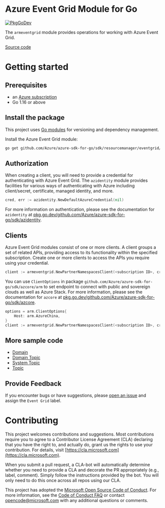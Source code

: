 # Azure Event Grid Module for Go

[![PkgGoDev](https://pkg.go.dev/badge/github.com/Azure/azure-sdk-for-go/sdk/resourcemanager/eventgrid/armeventgrid)](https://pkg.go.dev/github.com/Azure/azure-sdk-for-go/sdk/resourcemanager/eventgrid/armeventgrid)

The `armeventgrid` module provides operations for working with Azure Event Grid.

[Source code](https://github.com/Azure/azure-sdk-for-go/tree/main/sdk/resourcemanager/eventgrid/armeventgrid)

# Getting started

## Prerequisites

- an [Azure subscription](https://azure.microsoft.com/free/)
- Go 1.16 or above

## Install the package

This project uses [Go modules](https://github.com/golang/go/wiki/Modules) for versioning and dependency management.

Install the Azure Event Grid module:

```sh
go get github.com/Azure/azure-sdk-for-go/sdk/resourcemanager/eventgrid/armeventgrid
```

## Authorization

When creating a client, you will need to provide a credential for authenticating with Azure Event Grid.  The `azidentity` module provides facilities for various ways of authenticating with Azure including client/secret, certificate, managed identity, and more.

```go
cred, err := azidentity.NewDefaultAzureCredential(nil)
```

For more information on authentication, please see the documentation for `azidentity` at [pkg.go.dev/github.com/Azure/azure-sdk-for-go/sdk/azidentity](https://pkg.go.dev/github.com/Azure/azure-sdk-for-go/sdk/azidentity).

## Clients

Azure Event Grid modules consist of one or more clients.  A client groups a set of related APIs, providing access to its functionality within the specified subscription.  Create one or more clients to access the APIs you require using your credential.

```go
client := armeventgrid.NewPartnerNamespacesClient(<subscription ID>, cred, nil)
```

You can use `ClientOptions` in package `github.com/Azure/azure-sdk-for-go/sdk/azcore/arm` to set endpoint to connect with public and sovereign clouds as well as Azure Stack. For more information, please see the documentation for `azcore` at [pkg.go.dev/github.com/Azure/azure-sdk-for-go/sdk/azcore](https://pkg.go.dev/github.com/Azure/azure-sdk-for-go/sdk/azcore).

```go
options = arm.ClientOptions{
    Host: arm.AzureChina,
}
client := armeventgrid.NewPartnerNamespacesClient(<subscription ID>, cred, &options)
```

## More sample code

- [Domain](https://aka.ms/azsdk/go/mgmt/samples?path=sdk/resourcemanager/eventgrid/domain)
- [Domain Topic](https://aka.ms/azsdk/go/mgmt/samples?path=sdk/resourcemanager/eventgrid/domain_topic)
- [System Topic](https://aka.ms/azsdk/go/mgmt/samples?path=sdk/resourcemanager/eventgrid/systemtopic)
- [Topic](https://aka.ms/azsdk/go/mgmt/samples?path=sdk/resourcemanager/eventgrid/topic)

## Provide Feedback

If you encounter bugs or have suggestions, please
[open an issue](https://github.com/Azure/azure-sdk-for-go/issues) and assign the `Event Grid` label.

# Contributing

This project welcomes contributions and suggestions. Most contributions require
you to agree to a Contributor License Agreement (CLA) declaring that you have
the right to, and actually do, grant us the rights to use your contribution.
For details, visit [https://cla.microsoft.com](https://cla.microsoft.com).

When you submit a pull request, a CLA-bot will automatically determine whether
you need to provide a CLA and decorate the PR appropriately (e.g., label,
comment). Simply follow the instructions provided by the bot. You will only
need to do this once across all repos using our CLA.

This project has adopted the
[Microsoft Open Source Code of Conduct](https://opensource.microsoft.com/codeofconduct/).
For more information, see the
[Code of Conduct FAQ](https://opensource.microsoft.com/codeofconduct/faq/)
or contact [opencode@microsoft.com](mailto:opencode@microsoft.com) with any
additional questions or comments.